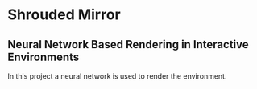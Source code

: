 # Shrouded Mirror
## Neural Network Based Rendering in Interactive Environments

In this project a neural network is used to render the environment.